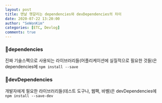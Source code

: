 ```yaml
---
layout: post
title: 맨날 헷갈리는 dependencies와 devDependencies의 차이
date: 2020-07-22 13:20:00
author: "SeWonKim"
categories: [ETC, Devlog]
comments: true
---
```


### 🧼dependencies
진짜 기술스펙으로 사용되는 라이브러리들(어플리케이션에 실질적으로 필요한 것들)은 dependencies에 `npm install --save`

### 🧽devDependencies
개발자에게 필요한 라이브러리들(테스트 도구나, 웹팩, 바벨)은 devDependencies에 `npm install --save-dev`
